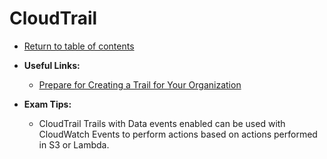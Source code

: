 # CloudTrail

* [Return to table of contents](../../../README.md)

* **Useful Links:**
  * [Prepare for Creating a Trail for Your Organization](https://docs.aws.amazon.com/awscloudtrail/latest/userguide/creating-an-organizational-trail-prepare.html)

* **Exam Tips:**
  * CloudTrail Trails with Data events enabled can be used with CloudWatch Events to perform actions based on actions performed in S3 or Lambda.
